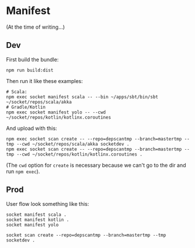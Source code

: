# Manifest

(At the time of writing...)

## Dev

First build the bundle:

```
npm run build:dist
```

Then run it like these examples:

```
# Scala:
npm exec socket manifest scala -- --bin ~/apps/sbt/bin/sbt ~/socket/repos/scala/akka
# Gradle/Kotlin
npm exec socket manifest yolo -- --cwd  ~/socket/repos/kotlin/kotlinx.coroutines
```

And upload with this:

```
npm exec socket scan create -- --repo=depscantmp --branch=mastertmp --tmp --cwd ~/socket/repos/scala/akka socketdev .
npm exec socket scan create -- --repo=depscantmp --branch=mastertmp --tmp --cwd ~/socket/repos/kotlin/kotlinx.coroutines .
```

(The `cwd` option for `create` is necessary because we can't go to the dir and run `npm exec`).

## Prod

User flow look something like this:

```
socket manifest scala .
socket manifest kotlin .
socket manifest yolo

socket scan create --repo=depscantmp --branch=mastertmp --tmp socketdev .
```

